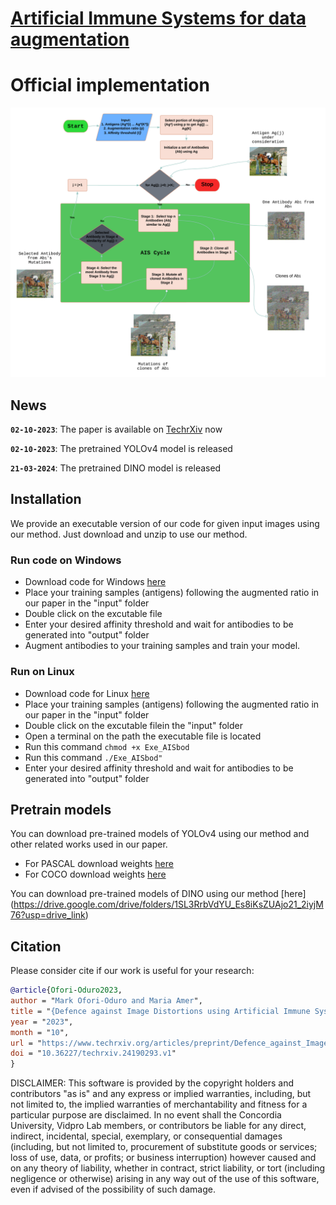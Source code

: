 # [Artificial Immune Systems for data augmentation](https://www.techrxiv.org/articles/preprint/Defence_against_Image_Distortions_using_Artificial_Immune_Systems/24190293)
# Official implementation
![AISbod_Overview](figures/AISbod_flowchart_3.png)

## News

**`02-10-2023`**: The paper is available on [TechrXiv](https://www.techrxiv.org/articles/preprint/Defence_against_Image_Distortions_using_Artificial_Immune_Systems/24190293) now

**`02-10-2023`**: The pretrained YOLOv4 model is released

**`21-03-2024`**: The pretrained DINO model is released

## Installation

We provide an executable version of our code for given input images using our method. Just download and unzip to use our method.

### Run code on Windows
* Download code for Windows [here](https://drive.google.com/file/d/1awDgsXVG7j0Qnr35NyzYM2_3bTWNedOf/view?usp=drive_link)
* Place your training samples (antigens) following the augmented ratio in our paper in the "input" folder
* Double click on the excutable file
* Enter your desired affinity threshold and wait for antibodies to be generated into "output" folder
* Augment antibodies to your training samples and train your model. 

### Run on Linux
* Download code for Linux [here](https://drive.google.com/file/d/1OMGSsV5F9OIj8ijEhEaV7OkFeeQJWbQi/view?usp=drive_link)
* Place your training samples (antigens) following the augmented ratio in our paper in the "input" folder
* Double click on the excutable filein the "input" folder
* Open a terminal on the path the executable file is located
* Run this command ```chmod +x Exe_AISbod ```
* Run this command ```./Exe_AISbod"```
* Enter your desired affinity threshold and wait for antibodies to be generated into "output" folder


## Pretrain models

You can download pre-trained models of YOLOv4 using our method and other related works used in our paper.
* For PASCAL download weights [here](https://drive.google.com/drive/folders/1-8DJR3tC9bHC6OAwCEpzonL3WSUUhO0d?usp=sharing)
* For COCO download weights [here](https://drive.google.com/drive/folders/1QwG-4RNs8rmzsJ2ZgtSLgrcSJHLrduDp?usp=sharing)

You can download pre-trained models of DINO using our method [here] (https://drive.google.com/drive/folders/1SL3RrbVdYU_Es8iKsZUAjo21_2iyjM76?usp=drive_link)



## Citation
Please consider cite if our work is useful for your research:

```Bibtex
@article{Ofori-Oduro2023,
author = "Mark Ofori-Oduro and Maria Amer",
title = "{Defence against Image Distortions using Artificial Immune Systems}",
year = "2023",
month = "10",
url = "https://www.techrxiv.org/articles/preprint/Defence_against_Image_Distortions_using_Artificial_Immune_Systems/24190293",
doi = "10.36227/techrxiv.24190293.v1"
}
```

 DISCLAIMER:
This software is provided by the copyright holders and contributors "as is" and any express or implied warranties, including, but not  limited to, the implied warranties of merchantability and fitness for 
a particular purpose are disclaimed. In no event shall the Concordia University, Vidpro Lab members, or 
contributors be liable for any direct, indirect, incidental, special, exemplary, or consequential damages (including, but not limited to, procurement of substitute goods or services; loss of use, data, or 
profits; or business interruption) however caused and on any theory of liability, whether in contract, strict liability, or tort (including negligence or otherwise) arising in any way out of the use of this software, even if advised of the possibility of such damage.
